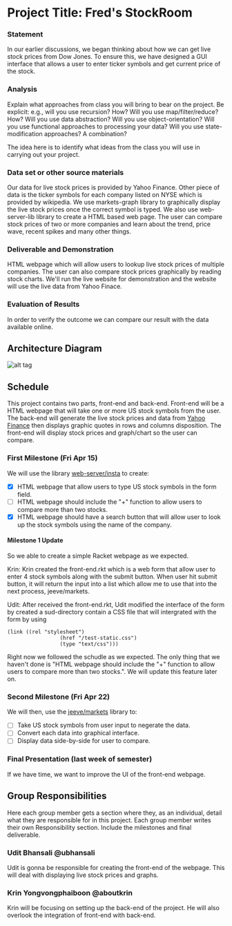 # Project Title: Fred's StockRoom

### Statement

In our earlier discussions, we began thinking about how we can get live stock prices from Dow Jones. To ensure this, we have designed a GUI interface that allows a user to enter ticker symbols and get current price of the stock.

### Analysis

Explain what approaches from class you will bring to bear on the project. Be explicit: e.g., will you use recursion? How? Will you use map/filter/reduce? How? Will you use data abstraction? Will you use object-orientation? Will you use functional approaches to processing your data? Will you use state-modification approaches? A combination?

The idea here is to identify what ideas from the class you will use in carrying out your project. 

### Data set or other source materials

Our data for live stock prices is provided by Yahoo Finance. Other piece of data is the ticker symbols for each company listed on NYSE which is provided by wikipedia. We use markets-graph library to graphically display the live stock prices once the correct symbol is typed. We also use web-server-lib library to create a HTML based web page. The user can compare stock prices of two or more companies and learn about the trend, price wave, recent spikes and many other things. 

### Deliverable and Demonstration

HTML webpage which will allow users to lookup live stock prices of multiple companies. The user can also compare stock prices graphically by reading stock charts. We'll run the live website for demonstration and the website will use the live data from Yahoo Finace. 

### Evaluation of Results

In order to verify the outcome we can compare our result with the data available online.

## Architecture Diagram

![alt tag](https://github.com/oplS16projects/Krin-Udit/blob/master/fred.jpg)

## Schedule

This project contains two parts, front-end and back-end. Front-end will be a HTML webpage that will take one or more US stock symbols from the user. The back-end will generate the live stock prices and data from [Yahoo Finance](http://finance.yahoo.com/stock-center/) then displays graphic quotes in rows and columns disposition. The front-end will display stock prices and graph/chart so the user can compare.

### First Milestone (Fri Apr 15)

We will use the library [web-server/insta](https://docs.racket-lang.org/web-server/run.html) to create:
- [x] HTML webpage that allow users to type US stock symbols in the form field.
- [ ] HTML webpage should include the "+" function to allow users to compare more than two stocks.
- [x] HTML webpage should have a search button that will allow user to look up the stock symbols using the name of the company.

#### Milestone 1 Update
So we able to create a simple Racket webpage as we expected. 

Krin: 
Krin created the front-end.rkt which is a web form that allow user to enter 4 stock symbols along with the submit button. When user hit submit button, it will return the input into a list which allow me to use that into the next process, jeeve/markets. 

Udit:
After received the front-end.rkt, Udit modified the interface of the form by created a sud-directory contain a CSS file that will intergrated with the form by using 

```
(link ((rel "stylesheet")
                 (href "/test-static.css")
                 (type "text/css")))
```

Right now we followed the schudle as we expected. The only thing that we haven't done is "HTML webpage should include the "+" function to allow users to compare more than two stocks.". We will update this feature later on.

### Second Milestone (Fri Apr 22)

We will then, use the [jeeve/markets](https://planet.racket-lang.org/package-source/jeeve/markets.plt/1/2/planet-docs/manual/index.html) library to:
- [ ] Take US stock symbols from user input to negerate the data.
- [ ] Convert each data into graphical interface.
- [ ] Display data side-by-side for user to compare. 

### Final Presentation (last week of semester)

If we have time, we want to improve the UI of the front-end webpage.

## Group Responsibilities

Here each group member gets a section where they, as an individual, detail what they are responsible for in this project. Each group member writes their own Responsibility section. Include the milestones and final deliverable.

### Udit Bhansali @ubhansali
Udit is gonna be responsible for creating the front-end of the webpage. This will deal with displaying live stock prices and graphs.

### Krin Yongvongphaiboon @aboutkrin
Krin will be focusing on setting up the back-end of the project. He will also overlook the integration of front-end with back-end.
